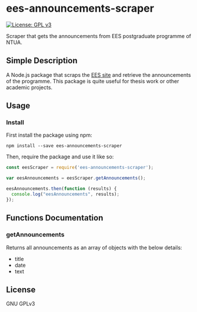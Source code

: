 # ees-announcements-scraper
[![License: GPL v3](https://img.shields.io/badge/License-GPL%20v3-blue.svg)](https://www.gnu.org/licenses/gpl-3.0)

Scraper that gets the announcements from EES postgraduate programme of NTUA.

## Simple Description
A Node.js package that scraps the [EES site](http://mycourses.ntua.gr/courses/PSTGR1083/) and retrieve the announcements of the programme.
This package is quite useful for thesis work or other academic projects.

## Usage

### Install
First install the package using npm:
```properties
npm install --save ees-announcements-scraper
```

Then, require the package and use it like so:
```javascript
const eesScraper = require('ees-announcements-scraper');

var eesAnnouncements = eesScraper.getAnnouncements();

eesAnnouncements.then(function (results) {
  console.log("eesAnnouncements", results);
});
```

## Functions Documentation
### getAnnouncements
Returns all announcements as an array of objects with the below details:
*	title
*	date
*	text

## License
GNU GPLv3